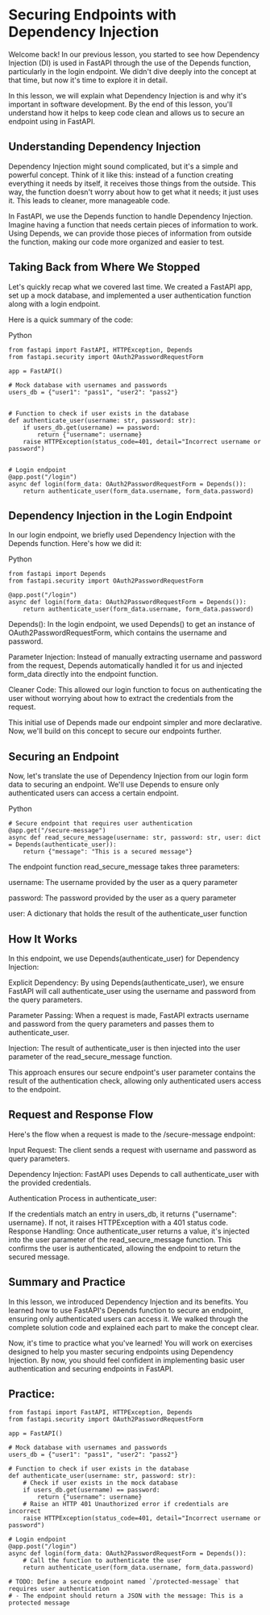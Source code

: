 # Securing Endpoints with Dependency Injection

Welcome back! In our previous lesson, you started to see how Dependency Injection (DI) is used in FastAPI through the use of the Depends function, particularly in the login endpoint. We didn't dive deeply into the concept at that time, but now it's time to explore it in detail.

In this lesson, we will explain what Dependency Injection is and why it's important in software development. By the end of this lesson, you'll understand how it helps to keep code clean and allows us to secure an endpoint using in FastAPI.

## Understanding Dependency Injection
Dependency Injection might sound complicated, but it's a simple and powerful concept. Think of it like this: instead of a function creating everything it needs by itself, it receives those things from the outside. This way, the function doesn't worry about how to get what it needs; it just uses it. This leads to cleaner, more manageable code.

In FastAPI, we use the Depends function to handle Dependency Injection. Imagine having a function that needs certain pieces of information to work. Using Depends, we can provide those pieces of information from outside the function, making our code more organized and easier to test.

## Taking Back from Where We Stopped
Let's quickly recap what we covered last time. We created a FastAPI app, set up a mock database, and implemented a user authentication function along with a login endpoint.

Here is a quick summary of the code:

Python
```
from fastapi import FastAPI, HTTPException, Depends
from fastapi.security import OAuth2PasswordRequestForm

app = FastAPI()

# Mock database with usernames and passwords
users_db = {"user1": "pass1", "user2": "pass2"}


# Function to check if user exists in the database
def authenticate_user(username: str, password: str):
    if users_db.get(username) == password:
        return {"username": username}
    raise HTTPException(status_code=401, detail="Incorrect username or password")


# Login endpoint
@app.post("/login")
async def login(form_data: OAuth2PasswordRequestForm = Depends()):
    return authenticate_user(form_data.username, form_data.password)
```
## Dependency Injection in the Login Endpoint
In our login endpoint, we briefly used Dependency Injection with the Depends function. Here's how we did it:

Python
```
from fastapi import Depends
from fastapi.security import OAuth2PasswordRequestForm

@app.post("/login")
async def login(form_data: OAuth2PasswordRequestForm = Depends()):
    return authenticate_user(form_data.username, form_data.password)
```
Depends(): In the login endpoint, we used Depends() to get an instance of OAuth2PasswordRequestForm, which contains the username and password.

Parameter Injection: Instead of manually extracting username and password from the request, Depends automatically handled it for us and injected form_data directly into the endpoint function.

Cleaner Code: This allowed our login function to focus on authenticating the user without worrying about how to extract the credentials from the request.

This initial use of Depends made our endpoint simpler and more declarative. Now, we'll build on this concept to secure our endpoints further.

## Securing an Endpoint
Now, let's translate the use of Dependency Injection from our login form data to securing an endpoint. We'll use Depends to ensure only authenticated users can access a certain endpoint.

Python
```
# Secure endpoint that requires user authentication
@app.get("/secure-message")
async def read_secure_message(username: str, password: str, user: dict = Depends(authenticate_user)):
    return {"message": "This is a secured message"}
```
The endpoint function read_secure_message takes three parameters:

username: The username provided by the user as a query parameter

password: The password provided by the user as a query parameter

user: A dictionary that holds the result of the authenticate_user function

## How It Works
In this endpoint, we use Depends(authenticate_user) for Dependency Injection:

Explicit Dependency: By using Depends(authenticate_user), we ensure FastAPI will call authenticate_user using the username and password from the query parameters.

Parameter Passing: When a request is made, FastAPI extracts username and password from the query parameters and passes them to authenticate_user.

Injection: The result of authenticate_user is then injected into the user parameter of the read_secure_message function.

This approach ensures our secure endpoint's user parameter contains the result of the authentication check, allowing only authenticated users access to the endpoint.

## Request and Response Flow
Here's the flow when a request is made to the /secure-message endpoint:

Input Request: The client sends a request with username and password as query parameters.

Dependency Injection: FastAPI uses Depends to call authenticate_user with the provided credentials.

Authentication Process in authenticate_user:

If the credentials match an entry in users_db, it returns {"username": username}.
If not, it raises HTTPException with a 401 status code.
Response Handling: Once authenticate_user returns a value, it's injected into the user parameter of the read_secure_message function. This confirms the user is authenticated, allowing the endpoint to return the secured message.

## Summary and Practice
In this lesson, we introduced Dependency Injection and its benefits. You learned how to use FastAPI's Depends function to secure an endpoint, ensuring only authenticated users can access it. We walked through the complete solution code and explained each part to make the concept clear.

Now, it's time to practice what you've learned! You will work on exercises designed to help you master securing endpoints using Dependency Injection. By now, you should feel confident in implementing basic user authentication and securing endpoints in FastAPI.

## Practice:
```
from fastapi import FastAPI, HTTPException, Depends
from fastapi.security import OAuth2PasswordRequestForm

app = FastAPI()

# Mock database with usernames and passwords
users_db = {"user1": "pass1", "user2": "pass2"}

# Function to check if user exists in the database
def authenticate_user(username: str, password: str):
    # Check if user exists in the mock database
    if users_db.get(username) == password:
        return {"username": username}
    # Raise an HTTP 401 Unauthorized error if credentials are incorrect
    raise HTTPException(status_code=401, detail="Incorrect username or password")

# Login endpoint
@app.post("/login")
async def login(form_data: OAuth2PasswordRequestForm = Depends()):
    # Call the function to authenticate the user
    return authenticate_user(form_data.username, form_data.password)

# TODO: Define a secure endpoint named `/protected-message` that requires user authentication
# - The endpoint should return a JSON with the message: This is a protected message
```
